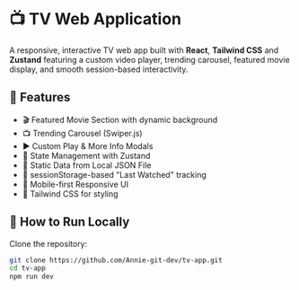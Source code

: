 # 📺 TV Web Application

A responsive, interactive TV web app built with **React**, **Tailwind CSS** and **Zustand** featuring a custom video player, trending carousel, featured movie display, and smooth session-based interactivity.

## 🚀 Features

- 🎬 Featured Movie Section with dynamic background
- 📺 Trending Carousel (Swiper.js)
- ▶️ Custom Play & More Info Modals
- 🧠 State Management with Zustand
- 📄 Static Data from Local JSON File
- 💾 sessionStorage-based "Last Watched" tracking
- 📱 Mobile-first Responsive UI
- 🎨 Tailwind CSS for styling

## 🧪 How to Run Locally

Clone the repository:

````bash
git clone https://github.com/Annie-git-dev/tv-app.git
cd tv-app
npm run dev